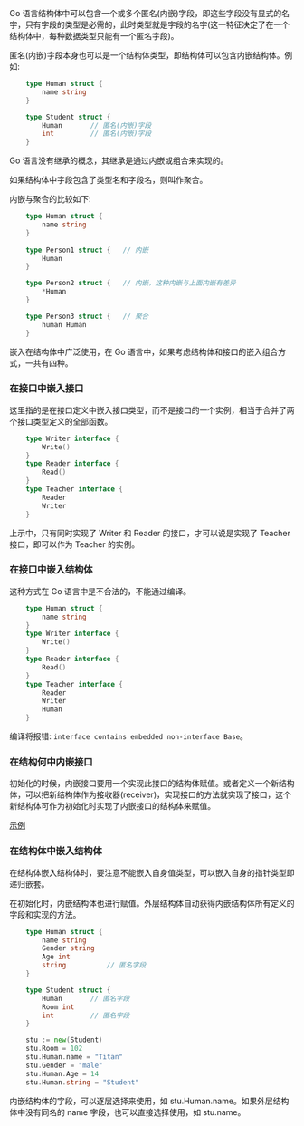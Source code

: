 
Go 语言结构体中可以包含一个或多个匿名(内嵌)字段，即这些字段没有显式的名字，只有字段的类型是必需的，此时类型就是字段的名字(这一特征决定了在一个结构体中，每种数据类型只能有一个匿名字段)。

匿名(内嵌)字段本身也可以是一个结构体类型，即结构体可以包含内嵌结构体。例如:
```go
    type Human struct {
        name string
    }

    type Student struct {
        Human       // 匿名(内嵌)字段
        int         // 匿名(内嵌)字段
    }
```

Go 语言没有继承的概念，其继承是通过内嵌或组合来实现的。

如果结构体中字段包含了类型名和字段名，则叫作聚合。

内嵌与聚合的比较如下:
```go
    type Human struct {
        name string
    }
    
    type Person1 struct {   // 内嵌
        Human
    }

    type Person2 struct {   // 内嵌，这种内嵌与上面内嵌有差异
        *Human
    }

    type Person3 struct {   // 聚合
        human Human
    }
```

嵌入在结构体中广泛使用，在 Go 语言中，如果考虑结构体和接口的嵌入组合方式，一共有四种。

### 在接口中嵌入接口

这里指的是在接口定义中嵌入接口类型，而不是接口的一个实例，相当于合并了两个接口类型定义的全部函数。
```go
    type Writer interface {
        Write()
    }
    type Reader interface {
        Read()
    }
    type Teacher interface {
        Reader
        Writer
    }
```
上示中，只有同时实现了 Writer 和 Reader 的接口，才可以说是实现了 Teacher 接口，即可以作为 Teacher 的实例。

### 在接口中嵌入结构体

这种方式在 Go 语言中是不合法的，不能通过编译。
```go
    type Human struct {
        name string
    }
    type Writer interface {
        Write()
    }
    type Reader interface {
        Read()
    }
    type Teacher interface {
        Reader
        Writer
        Human
    }
```
编译将报错: `interface contains embedded non-interface Base`。

### 在结构何中内嵌接口

初始化的时候，内嵌接口要用一个实现此接口的结构体赋值。或者定义一个新结构体，可以把新结构体作为接收器(receiver)，实现接口的方法就实现了接口，这个新结构体可作为初始化时实现了内嵌接口的结构体来赋值。

[示例](t/03_struct_contain_interface.go)


### 在结构体中嵌入结构体

在结构体嵌入结构体时，要注意不能嵌入自身值类型，可以嵌入自身的指针类型即递归嵌套。

在初始化时，内嵌结构体也进行赋值。外层结构体自动获得内嵌结构体所有定义的字段和实现的方法。

```go
    type Human struct {
        name string
        Gender string
        Age int
        string          // 匿名字段
    }

    type Student struct {
        Human       // 匿名字段
        Room int
        int         // 匿名字段
    }

    stu := new(Student)
    stu.Room = 102
    stu.Human.name = "Titan"
    stu.Gender = "male"
    stu.Human.Age = 14
    stu.Human.string = "Student"
```
内嵌结构体的字段，可以逐层选择来使用，如 stu.Human.name。如果外层结构体中没有同名的 name 字段，也可以直接选择使用，如 stu.name。
